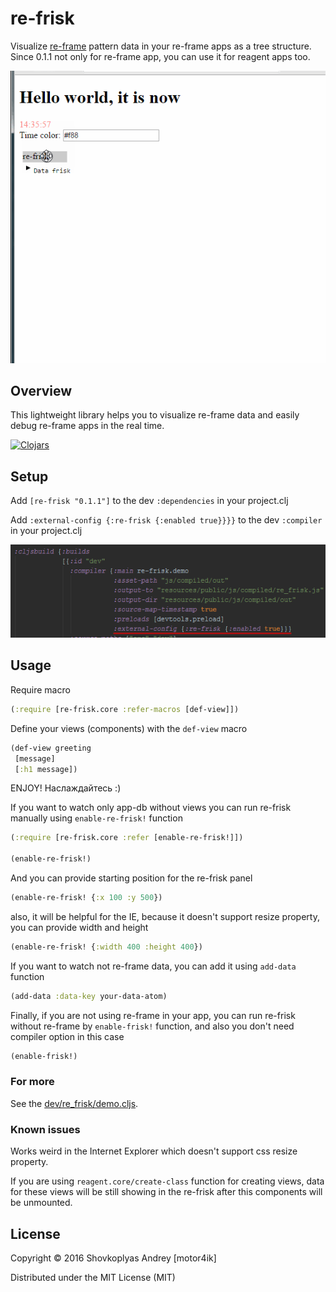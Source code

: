 # re-frisk

Visualize [re-frame](https://github.com/Day8/re-frame) pattern data in your re-frame apps as a tree structure.
Since 0.1.1 not only for re-frame app, you can use it for reagent apps too.

<img src="re-frisk-show.gif">

## Overview

This lightweight library helps you to visualize re-frame data and easily debug re-frame apps in the real time.

[![Clojars](https://img.shields.io/clojars/v/re-frisk.svg)](https://clojars.org/re-frisk)

## Setup

Add `[re-frisk "0.1.1"]` to the dev `:dependencies` in your project.clj

Add `:external-config {:re-frisk {:enabled true}}}}` to the dev `:compiler` in your project.clj

<img src="re-frisk-project.png">

## Usage

Require macro

```clojure
(:require [re-frisk.core :refer-macros [def-view]])
```

Define your views (components) with the `def-view` macro

```clojure
(def-view greeting
 [message]
 [:h1 message])
```

ENJOY!
Наслаждайтесь :)

If you want to watch only app-db without views you can run re-frisk manually using `enable-re-frisk!` function

```clojure
(:require [re-frisk.core :refer [enable-re-frisk!]])

(enable-re-frisk!)
```

And you can provide starting position for the re-frisk panel

```clojure
(enable-re-frisk! {:x 100 :y 500})
```

also, it will be helpful for the IE, because it doesn't support resize property, you can provide width and height

```clojure
(enable-re-frisk! {:width 400 :height 400})
```

If you want to watch not re-frame data, you can add it using `add-data` function

```clojure
(add-data :data-key your-data-atom)
```

Finally, if you are not using re-frame in your app, you can run re-frisk without re-frame by `enable-frisk!` function, and also you don't need compiler option in this case

```clojure
(enable-frisk!)
```

### For more

See the [dev/re_frisk/demo.cljs](https://github.com/flexsurfer/re-frisk/blob/master/dev/re_frisk/demo.cljs).

### Known issues

Works weird in the Internet Explorer which doesn't support css resize property.

If you are using `reagent.core/create-class` function for creating views, data for these views will be still showing in the re-frisk after this components will be unmounted.

## License

Copyright © 2016 Shovkoplyas Andrey [motor4ik]

Distributed under the MIT License (MIT)
